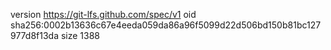 version https://git-lfs.github.com/spec/v1
oid sha256:0002b13636c67e4eeda059da86a96f5099d22d506bd150b81bc127977d8f13da
size 1388
